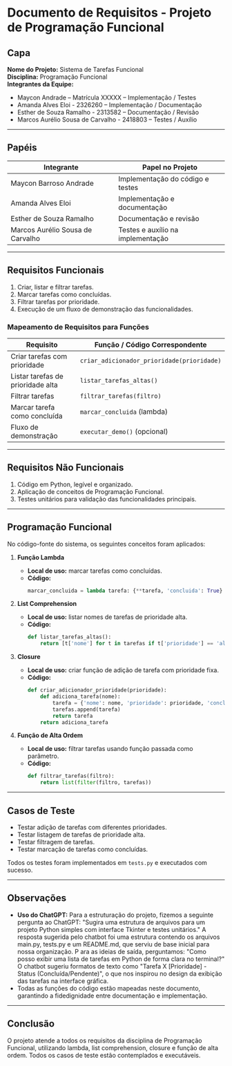 # Documento de Requisitos - Projeto de Programação Funcional

## Capa
**Nome do Projeto:** Sistema de Tarefas Funcional  
**Disciplina:** Programação Funcional  
**Integrantes da Equipe:**
- Maycon Andrade – Matrícula XXXXX – Implementação / Testes  
- Amanda Alves Eloi - 2326260 – Implementação / Documentação  
- Esther de Souza Ramalho - 2313582 – Documentação / Revisão  
- Marcos Aurélio Sousa de Carvalho - 2418803 – Testes / Auxílio  

---

## Papéis
| Integrante                       | Papel no Projeto                 |
|----------------------------------|----------------------------------|
| Maycon Barroso Andrade           | Implementação do código e testes |
| Amanda Alves Eloi                | Implementação e documentação     |
| Esther de Souza Ramalho          | Documentação e revisão           |
| Marcos Aurélio Sousa de Carvalho | Testes e auxílio na implementação|

---

## Requisitos Funcionais
1. Criar, listar e filtrar tarefas.  
2. Marcar tarefas como concluídas.  
3. Filtrar tarefas por prioridade.  
4. Execução de um fluxo de demonstração das funcionalidades.  

### Mapeamento de Requisitos para Funções
| Requisito                                      | Função / Código Correspondente                    |
|------------------------------------------------|--------------------------------------------------|
| Criar tarefas com prioridade                   | `criar_adicionador_prioridade(prioridade)`      |
| Listar tarefas de prioridade alta             | `listar_tarefas_altas()`                        |
| Filtrar tarefas                                | `filtrar_tarefas(filtro)`                       |
| Marcar tarefa como concluída                   | `marcar_concluida` (lambda)                     |
| Fluxo de demonstração                           | `executar_demo()` (opcional)                    |

---

## Requisitos Não Funcionais
1. Código em Python, legível e organizado.  
2. Aplicação de conceitos de Programação Funcional.  
3. Testes unitários para validação das funcionalidades principais.  

---

## Programação Funcional
No código-fonte do sistema, os seguintes conceitos foram aplicados:

1. **Função Lambda**  
   - **Local de uso:** marcar tarefas como concluídas.  
   - **Código:**  
     ```python
     marcar_concluida = lambda tarefa: {**tarefa, 'concluida': True}
     ```

2. **List Comprehension**  
   - **Local de uso:** listar nomes de tarefas de prioridade alta.  
   - **Código:**  
     ```python
     def listar_tarefas_altas():
         return [t['nome'] for t in tarefas if t['prioridade'] == 'alta']
     ```

3. **Closure**  
   - **Local de uso:** criar função de adição de tarefa com prioridade fixa.  
   - **Código:**  
     ```python
     def criar_adicionador_prioridade(prioridade):
         def adiciona_tarefa(nome):
             tarefa = {'nome': nome, 'prioridade': prioridade, 'concluida': False}
             tarefas.append(tarefa)
             return tarefa
         return adiciona_tarefa
     ```

4. **Função de Alta Ordem**  
   - **Local de uso:** filtrar tarefas usando função passada como parâmetro.  
   - **Código:**  
     ```python
     def filtrar_tarefas(filtro):
         return list(filter(filtro, tarefas))
     ```

---

## Casos de Teste
- Testar adição de tarefas com diferentes prioridades.  
- Testar listagem de tarefas de prioridade alta.  
- Testar filtragem de tarefas.  
- Testar marcação de tarefas como concluídas.  

Todos os testes foram implementados em `tests.py` e executados com sucesso.

---

## Observações
- **Uso do ChatGPT:** Para a estruturação do projeto, fizemos a seguinte pergunta ao ChatGPT: "Sugira uma estrutura de arquivos para um projeto Python simples com interface Tkinter e testes unitários." A resposta sugerida pelo chatbot foi uma estrutura contendo os arquivos main.py, tests.py e um README.md, que serviu de base inicial para nossa organização. P ara as ideias de saída, perguntamos: "Como posso exibir uma lista de tarefas em Python de forma clara no terminal?" O chatbot sugeriu formatos de texto como "Tarefa X [Prioridade] - Status (Concluída/Pendente)", o que nos inspirou no design da exibição das tarefas na interface gráfica.
- Todas as funções do código estão mapeadas neste documento, garantindo a fidedignidade entre documentação e implementação.

---

## Conclusão
O projeto atende a todos os requisitos da disciplina de Programação Funcional, utilizando lambda, list comprehension, closure e função de alta ordem. Todos os casos de teste estão contemplados e executáveis.
